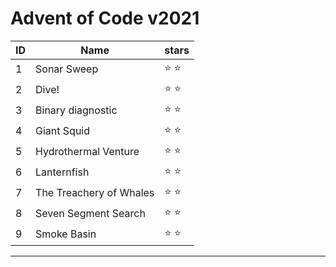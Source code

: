 # Advent of Code v2021

| ID | Name      |   stars     |
-----|-----------|---------------|
| 1 | Sonar Sweep | :star: :star: |
| 2 | Dive! | :star: :star:|
| 3 | Binary diagnostic | :star: :star:|
| 4 | Giant Squid | :star: :star:|
| 5 | Hydrothermal Venture | :star: :star:|
| 6 | Lanternfish | :star: :star:|
| 7 | The Treachery of Whales | :star: :star:|
| 8 | Seven Segment Search | :star: :star:|
| 9 | Smoke Basin | :star: :star:|
_____________________________

